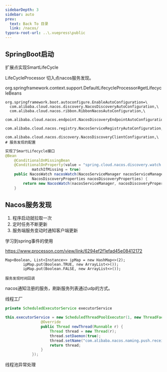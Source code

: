 ```yaml
---
sidebarDepth: 3
sidebar: auto
prev:
  text: Back To 目录
  link: /nacos/
typora-root-url: ..\.vuepress\public
---
```




## SpringBoot启动

扩展点实现SmartLifeCycle

LifeCycleProcessor 切入点nacos服务发现。

org.springframework.context.support.DefaultLifecycleProcessor#getLifecycleBeans

```properties
org.springframework.boot.autoconfigure.EnableAutoConfiguration=\
  com.alibaba.cloud.nacos.discovery.NacosDiscoveryAutoConfiguration,\
  com.alibaba.cloud.nacos.ribbon.RibbonNacosAutoConfiguration,\
  com.alibaba.cloud.nacos.endpoint.NacosDiscoveryEndpointAutoConfiguration,\
  com.alibaba.cloud.nacos.registry.NacosServiceRegistryAutoConfiguration,\
  com.alibaba.cloud.nacos.discovery.NacosDiscoveryClientConfiguration,\   # 服务发现的配置
```

```java
实现了SmartLifecycle接口
@Bean
	@ConditionalOnMissingBean
	@ConditionalOnProperty(value = "spring.cloud.nacos.discovery.watch.enabled",
			matchIfMissing = true)
	public NacosWatch nacosWatch(NacosServiceManager nacosServiceManager,
			NacosDiscoveryProperties nacosDiscoveryProperties) {
		return new NacosWatch(nacosServiceManager, nacosDiscoveryProperties);
	}
```



## Nacos服务发现

1. 程序启动就拉取一次
2. 定时任务不断更新
3. 服务端服务变动时通知客户端更新

学习到spring事件的使用



https://www.processon.com/view/link/6294ef2f1efad45e08412172

```
Map<Boolean, List<Instance>> ipMap = new HashMap<>(2);
        ipMap.put(Boolean.TRUE, new ArrayList<>());
        ipMap.put(Boolean.FALSE, new ArrayList<>());
```



```
服务发现时间回调
```

nacos通知注册的服务，刷新服务列表通过udp的方式。

线程工厂

```java
private ScheduledExecutorService executorService
    
this.executorService = new ScheduledThreadPoolExecutor(1, new ThreadFactory() {
                @Override
                public Thread newThread(Runnable r) {
                    Thread thread = new Thread(r);
                    thread.setDaemon(true);
                    thread.setName("com.alibaba.nacos.naming.push.receiver");
                    return thread;
                }
            });
```



线程池异常处理

